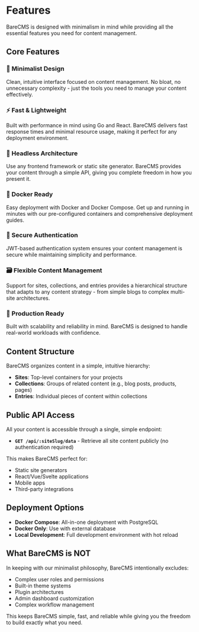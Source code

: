 # Features

BareCMS is designed with minimalism in mind while providing all the essential features you need for content management.

## Core Features

### 🎯 Minimalist Design

Clean, intuitive interface focused on content management. No bloat, no unnecessary complexity - just the tools you need to manage your content effectively.

### ⚡ Fast & Lightweight

Built with performance in mind using Go and React. BareCMS delivers fast response times and minimal resource usage, making it perfect for any deployment environment.

### 🔧 Headless Architecture

Use any frontend framework or static site generator. BareCMS provides your content through a simple API, giving you complete freedom in how you present it.

### 🐳 Docker Ready

Easy deployment with Docker and Docker Compose. Get up and running in minutes with our pre-configured containers and comprehensive deployment guides.

### 🔐 Secure Authentication

JWT-based authentication system ensures your content management is secure while maintaining simplicity and performance.

### 🗃️ Flexible Content Management

Support for sites, collections, and entries provides a hierarchical structure that adapts to any content strategy - from simple blogs to complex multi-site architectures.

### 🚀 Production Ready

Built with scalability and reliability in mind. BareCMS is designed to handle real-world workloads with confidence.

## Content Structure

BareCMS organizes content in a simple, intuitive hierarchy:

- **Sites**: Top-level containers for your projects
- **Collections**: Groups of related content (e.g., blog posts, products, pages)
- **Entries**: Individual pieces of content within collections

## Public API Access

All your content is accessible through a single, simple endpoint:

- **`GET /api/:siteSlug/data`** - Retrieve all site content publicly (no authentication required)

This makes BareCMS perfect for:

- Static site generators
- React/Vue/Svelte applications
- Mobile apps
- Third-party integrations

## Deployment Options

- **Docker Compose**: All-in-one deployment with PostgreSQL
- **Docker Only**: Use with external database
- **Local Development**: Full development environment with hot reload

## What BareCMS is NOT

In keeping with our minimalist philosophy, BareCMS intentionally excludes:

- Complex user roles and permissions
- Built-in theme systems
- Plugin architectures
- Admin dashboard customization
- Complex workflow management

This keeps BareCMS simple, fast, and reliable while giving you the freedom to build exactly what you need.

